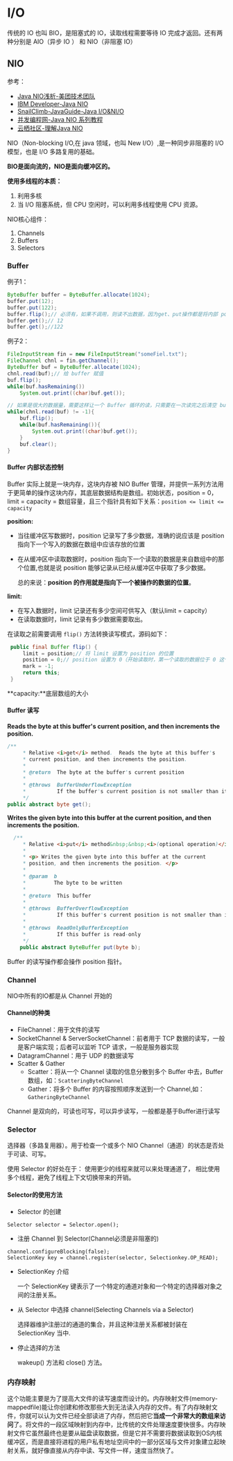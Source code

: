 # I/O

传统的 IO 也叫 BIO，是阻塞式的 IO，读取线程需要等待 IO 完成才返回。还有两种分别是 AIO（异步 IO ） 和 NIO（非阻塞 IO）

## NIO

参考：

- [Java NIO浅析-美团技术团队](https://tech.meituan.com/2016/11/04/nio.html)
- [IBM Developer-Java NIO](https://www.ibm.com/developerworks/cn/education/java/j-nio/j-nio.html)
- [SnailClimb-JavaGuide-Java I/O&NI/O](https://github.com/Snailclimb/JavaGuide/blob/master/Java%E7%9B%B8%E5%85%B3/Java%20IO%E4%B8%8ENIO.md)
- [并发编程网-Java NIO 系列教程](http://ifeve.com/java-nio-all/)
- [云栖社区-理解Java NIO](https://yq.aliyun.com/articles/2371)

NIO（Non-blocking I/O,在 java 领域，也叫 New I/O）,是一种同步非阻塞的 I/O 模型，也是 I/O 多路复用的基础。

**BIO是面向流的，NIO是面向缓冲区的。**

**使用多线程的本质：**

1. 利用多核
2. 当 I/O 阻塞系统，但 CPU 空闲时，可以利用多线程使用 CPU 资源。

NIO核心组件：

1. Channels
2. Buffers
3. Selectors

### Buffer

例子1：

```java
ByteBuffer buffer = ByteBuffer.allocate(1024);
buffer.put(12);
buffer.put(122);
buffer.flip();// 必须有，如果不调用，则读不出数据，因为get、put操作都是将内部 position前移，所以需要 flip 将position重置
buffer.get();// 12
buffer.get();//122
```

例子2：

```java 
FileInputStream fin = new FileInputStream("someFiel.txt");
FileChannel chnl = fin.getChannel();
ByteBuffer buf = ByteBuffer.allocate(1024);
chnl.read(buf);// 给 buffer 赋值
buf.flip();
while(buf.hasRemaining())
	System.out.print((char)buf.get());

// 如果是很大的数据量，需要这样让一个 Buffer 循环的读，只需要在一次读完之后清空 buffer 就可以了
while(chnl.read(buf) != -1){
    buf.flip();
    while(buf.hasRemaining()){
        System.out.print((char)buf.get());
    }
    buf.clear();
}
```

#### Buffer 内部状态控制

Buffer 实际上就是一块内存，这块内存被 NIO Buffer 管理，并提供一系列方法用于更简单的操作这块内存，其底层数据结构是数组。初始状态，position = 0，limit = capacity = 数组容量，且三个指针具有如下关系：`position <= limit <= capacity​`

**position:**

- 当往缓冲区写数据时，position 记录写了多少数据，准确的说应该是 position 指向下一个写入的数据在数组中应该存放的位置

- 在从缓冲区中读取数据时，position 指向下一个读取的数据是来自数组中的那个位置,也就是说 position 能够记录从已经从缓冲区中获取了多少数据。

    总的来说：**position 的作用就是指向下一个被操作的数据的位置**。

**limit:**

- 在写入数据时，limit 记录还有多少空间可供写入（默认limit = capcity）
- 在读取数据时，limit 记录有多少数据需要取出。

在读取之前需要调用 `flip()` 方法转换读写模式，源码如下：

```java
 public final Buffer flip() {
     limit = position;// 将 limit 设置为 position 的位置
     position = 0;// position 设置为 0（开始读取时，第一个读取的数据位于 0 这个位置）
     mark = -1;
     return this;
 }
```

**capacity:**底层数组的大小

#### Buffer 读写

**Reads the byte at this buffer's current position, and then increments the position.**

```java
/**
     * Relative <i>get</i> method.  Reads the byte at this buffer's
     * current position, and then increments the position.
     *
     * @return  The byte at the buffer's current position
     *
     * @throws  BufferUnderflowException
     *          If the buffer's current position is not smaller than its limit
     */
public abstract byte get();
```

**Writes the given byte into this buffer at the current position, and then increments the position.** 

```java
  /**
     * Relative <i>put</i> method&nbsp;&nbsp;<i>(optional operation)</i>.
     *
     * <p> Writes the given byte into this buffer at the current
     * position, and then increments the position. </p>
     *
     * @param  b
     *         The byte to be written
     *
     * @return  This buffer
     *
     * @throws  BufferOverflowException
     *          If this buffer's current position is not smaller than its limit
     *
     * @throws  ReadOnlyBufferException
     *          If this buffer is read-only
     */
    public abstract ByteBuffer put(byte b);
```

Buffer 的读写操作都会操作 position 指针。

### Channel

NIO中所有的IO都是从 Channel 开始的

#### Channel的种类

- FileChannel：用于文件的读写
- SocketChannel & ServerSocketChannel：前者用于 TCP 数据的读写，一般是客户端实现；后者可以监听 TCP 请求，一般是服务器实现
- DatagramChannel：用于 UDP 的数据读写
- Scatter & Gather
    - Scatter：将从一个 Channel 读取的信息分散到多个 Buffer 中去，Buffer 数组，如：`ScatteringByteChannel`
    - Gather：将多个 Buffer 的内容按照顺序发送到一个 Channel,如：`GatheringByteChannel`

Channel 是双向的，可读也可写，可以异步读写，一般都是基于Buffer进行读写

### Selector

选择器（多路复用器）。用于检查一个或多个 NIO Channel（通道）的状态是否处于可读、可写。

使用 Selector 的好处在于： 使用更少的线程来就可以来处理通道了， 相比使用多个线程，避免了线程上下文切换带来的开销。

#### Selector的使用方法

- Selector 的创建

```
Selector selector = Selector.open();
```

- 注册 Channel 到 Selector(Channel必须是非阻塞的)

```
channel.configureBlocking(false);
SelectionKey key = channel.register(selector, Selectionkey.OP_READ);
```

- SelectionKey 介绍

    一个 SelectionKey 键表示了一个特定的通道对象和一个特定的选择器对象之间的注册关系。

- 从 Selector 中选择 channel(Selecting Channels via a Selector)

    选择器维护注册过的通道的集合，并且这种注册关系都被封装在 SelectionKey 当中.

- 停止选择的方法

    wakeup() 方法和 close() 方法。





### 内存映射

这个功能主要是为了提高大文件的读写速度而设计的。内存映射文件(memory-mappedfile)能让你创建和修改那些大到无法读入内存的文件。有了内存映射文件，你就可以认为文件已经全部读进了内存，然后把它**当成一个非常大的数组来访问**了。将文件的一段区域映射到内存中，比传统的文件处理速度要快很多。内存映射文件它虽然最终也是要从磁盘读取数据，但是它并不需要将数据读取到OS内核缓冲区，而是直接将进程的用户私有地址空间中的一部分区域与文件对象建立起映射关系，就好像直接从内存中读、写文件一样，速度当然快了。